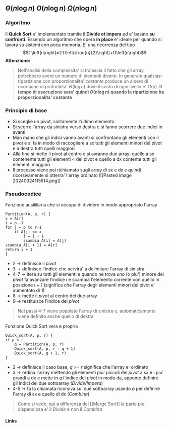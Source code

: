 $\Theta\left(n\log n\right)$
$O\left(n\log n\right)$
$\Omega\left(n\log n\right)$ 
--- 
### Algoritmo
Il **Quick Sort** e' implementato tramite il **Divide et impera** ed e' basato **su confronti**.
Essendo un algoritmo che opera **in place** e' ideale per quando si lavora su sistemi con poca memoria.
E' una ricorrenza del tipo $$T\left(n\right)=2T\left(\frac{n}{2}\right)+O\left(n\right)$$**Attenzione:**
>Nell'analisi della complessita' si tralascia il fatto che gli array potrebbero avere un numero di elementi diversi. In generale qualsiasi ripartizione con proporzionalita' *costante* produce un albero di ricorsione di profondita' $\Theta\left(\log n\right)$ dove il costo di ogni livello e' $O\left(n\right)$. **Il tempo di esecuzione sara' quindi $O\left(n\log n\right)$ quando la ripartizione ha proporzionalita' costante**
### Principio di base
- Si sceglie un pivot, solitamente l'ultimo elemento
- Si scorre l'array da sinistra verso destra e si fanno scorrere due indici in avanti
- Man mano che gli indici vanno avanti si confrontano gli elementi con il pivot e si fa in modo di raccogliere a sx tutti gli elementi minori del pivot e a destra tutti quelli maggiori
- Alla fine si mette il pivot al centro e si avranno due array: quello a sx contenente tutti gli elementi < del pivot e quello a dx contente tutti gli elementi maggiori
- Il processo viene poi richiamato sugli array di sx e dx e quindi ricorsivamente si otterra' l'array ordinato
![[Pasted image 20240324115514.png]]

### Pseudocodice
Funzione ausililiaria che si occupa di dividere in modo appropriato l'array
```
Partition(A, p, r) {
x = A[r]
i = p -1
for j = p to r-1
	if A[j] <= x
		i = i + 1
		scambia A[i] = A[j]
scambia A[i + 1] = A[r]
return i + 1
}
```
- 2 -> definisce il *pivot*
- 3 -> definisce l'indice che servira' a delimitare l'array di sinistra
- 4-7 -> itera su tutti gli elementi e quando ne trova uno (o piu') minore del *pivot* fa avanzare l'indice *i* e scambia l'elemento corrente con quello in posizione *i + 1* (significa che l'array degli elementi minori del pivot e' aumentato di 1)
- 8 -> mette il *pivot* al centro dei due array
- 9 -> restituisce l'indice del *pivot*

>Nei passi 4-7 viene popolato l'array di sinistra e, automaticamente viene definito anche quello di destra

Funzione Quick Sort vera e propria
```
Quick_sort(A, p, r) {
if p < r
	q = Partition(A, p, r)
	Quick_sort(A, p, r - q + 1)
	Quick_sort(A, q + 1, r)
}
```
- 2 -> definisce il caso base, *q >= r* significa che l'array e' ordinato
- 3 -> ordina l'array mettendo gli elementi piu' piccoli del *pivot* a sx e i piu' grandi a dx e mette in *q* l'indice del *pivot* in modo da, appunto definire gli indici dei due sottoarray (*Divide/Impera*)
- 4-5 -> fa la chiamata ricorsiva sui due sottoarray usando *q* per definire l'array di sx e quello di dx (*Combina*)

>Come si vede, qui a differenza del [[Merge Sort]] la parte piu' dispendiosa e' il *Divide* e non il *Combina*


#### Links